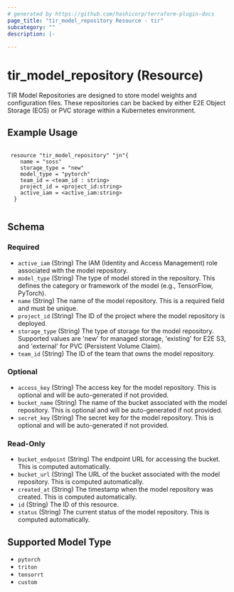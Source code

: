 ```yaml
---
# generated by https://github.com/hashicorp/terraform-plugin-docs
page_title: "tir_model_repository Resource - tir"
subcategory: ""
description: |-
  
---
```


# tir_model_repository (Resource)

TIR Model Repositories are designed to store model weights and configuration files. These repositories can be backed by either E2E Object Storage (EOS) or PVC storage within a Kubernetes environment.



## Example Usage

```hcl

 resource "tir_model_repository" "jn"{
    name = "soss"
    storage_type = "new"
    model_type = "pytorch"
    team_id = <team_id : string>
    project_id = <project_id:string>
    active_iam = <active_iam:string>
  }


```




<!-- schema generated by tfplugindocs -->
## Schema

### Required

- `active_iam` (String) The IAM (Identity and Access Management) role associated with the model repository.
- `model_type` (String) The type of model stored in the repository. This defines the category or framework of the model (e.g., TensorFlow, PyTorch).
- `name` (String) The name of the model repository. This is a required field and must be unique.
- `project_id` (String) The ID of the project where the model repository is deployed.
- `storage_type` (String) The type of storage for the model repository. Supported values are 'new' for managed storage, 'existing' for E2E S3, and 'external' for PVC (Persistent Volume Claim).
- `team_id` (String) The ID of the team that owns the model repository.

### Optional

- `access_key` (String) The access key for the model repository. This is optional and will be auto-generated if not provided.
- `bucket_name` (String) The name of the bucket associated with the model repository. This is optional and will be auto-generated if not provided.
- `secret_key` (String) The secret key for the model repository. This is optional and will be auto-generated if not provided.

### Read-Only

- `bucket_endpoint` (String) The endpoint URL for accessing the bucket. This is computed automatically.
- `bucket_url` (String) The URL of the bucket associated with the model repository. This is computed automatically.
- `created_at` (String) The timestamp when the model repository was created. This is computed automatically.
- `id` (String) The ID of this resource.
- `status` (String) The current status of the model repository. This is computed automatically.


## Supported Model Type

 - `pytorch`
 - `triton`
 - `tensorrt`
 - `custom`